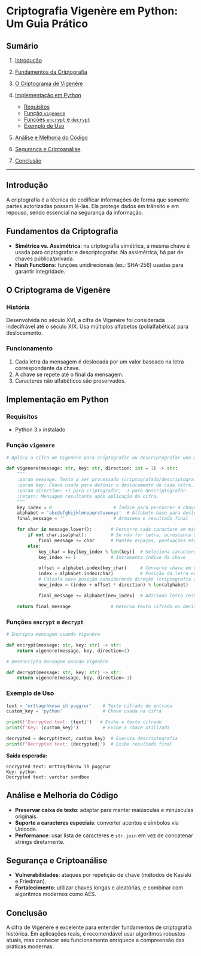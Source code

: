 # Criptografia Vigenère em Python: Um Guia Prático

## Sumário

1. [Introdução](#introdução)
2. [Fundamentos da Criptografia](#fundamentos-da-criptografia)
3. [O Criptograma de Vigenère](#o-criptograma-de-vigenère)
4. [Implementação em Python](#implementação-em-python)

   * [Requisitos](#requisitos)
   * [Função `vigenere`](#função-vigenere)
   * [Funções `encrypt` e `decrypt`](#funções-encrypt-e-decrypt)
   * [Exemplo de Uso](#exemplo-de-uso)
5. [Análise e Melhoria do Código](#análise-e-melhoria-do-código)
6. [Segurança e Criptoanálise](#segurança-e-criptoanálise)
7. [Conclusão](#conclusão)

---

## Introdução

A criptografia é a técnica de codificar informações de forma que somente partes autorizadas possam lê-las. Ela protege dados em trânsito e em repouso, sendo essencial na segurança da informação.

## Fundamentos da Criptografia

* **Simétrica vs. Assimétrica**: na criptografia simétrica, a mesma chave é usada para criptografar e descriptografar. Na assimétrica, há par de chaves pública/privada.
* **Hash Functions**: funções unidirecionais (ex.: SHA-256) usadas para garantir integridade.

## O Criptograma de Vigenère

### História

Desenvolvida no século XVI, a cifra de Vigenère foi considerada indecifrável até o século XIX. Usa múltiplos alfabetos (polialfabética) para deslocamento.

### Funcionamento

1. Cada letra da mensagem é deslocada por um valor baseado na letra correspondente da chave.
2. A chave se repete até o final da mensagem.
3. Caracteres não alfabéticos são preservados.

## Implementação em Python

### Requisitos

* Python 3.x instalado

### Função `vigenere`

```python
# Aplica a cifra de Vigenère para criptografar ou descriptografar uma mensagem

def vigenere(message: str, key: str, direction: int = 1) -> str:
    """
    :param message: Texto a ser processado (criptografado/descriptografado).
    :param key: Chave usada para definir o deslocamento de cada letra.
    :param direction: +1 para criptografar, -1 para descriptografar.
    :return: Mensagem resultante após aplicação da cifra.
    """
    key_index = 0                       # Índice para percorrer a chave ciclicamente
    alphabet = 'abcdefghijklmnopqrstuvwxyz'  # Alfabeto base para deslocamento
    final_message = ''                  # Armazena o resultado final

    for char in message.lower():       # Percorre cada caractere em minúsculas
        if not char.isalpha():         # Se não for letra, acrescenta sem alteração
            final_message += char      # Mantém espaços, pontuações etc.
        else:
            key_char = key[key_index % len(key)]  # Seleciona caractere da chave
            key_index += 1             # Incrementa índice da chave

            offset = alphabet.index(key_char)     # Converte chave em deslocamento numérico
            index = alphabet.index(char)          # Posição da letra original
            # Calcula nova posição considerando direção (criptografia ou descriptografia)
            new_index = (index + offset * direction) % len(alphabet)

            final_message += alphabet[new_index]  # Adiciona letra resultante

    return final_message               # Retorna texto cifrado ou decifrado
```

### Funções `encrypt` e `decrypt`

```python
# Encripta mensagem usando Vigenère

def encrypt(message: str, key: str) -> str:
    return vigenere(message, key, direction=1)

# Desencripta mensagem usando Vigenère

def decrypt(message: str, key: str) -> str:
    return vigenere(message, key, direction=-1)
```

### Exemplo de Uso

```python
text = 'mrttaqrhknsw ih puggrur'    # Texto cifrado de entrada
custom_key = 'python'               # Chave usada na cifra

print(f'Encrypted text: {text}')   # Exibe o texto cifrado
print(f'Key: {custom_key}')         # Exibe a chave utilizada

decrypted = decrypt(text, custom_key)  # Executa descriptografia
print(f'Decrypted text: {decrypted}')  # Exibe resultado final
```

**Saída esperada:**

```
Encrypted text: mrttaqrhknsw ih puggrur
Key: python
Decrypted text: varchar sandbox
```

## Análise e Melhoria do Código

* **Preservar caixa de texto**: adaptar para manter maiúsculas e minúsculas originais.
* **Suporte a caracteres especiais**: converter acentos e símbolos via Unicode.
* **Performance**: usar lista de caracteres e `str.join` em vez de concatenar strings diretamente.

## Segurança e Criptoanálise

* **Vulnerabilidades**: ataques por repetição de chave (métodos de Kasiski e Friedman).
* **Fortalecimento**: utilizar chaves longas e aleatórias, e combinar com algoritmos modernos como AES.

## Conclusão

A cifra de Vigenère é excelente para entender fundamentos de criptografia histórica. Em aplicações reais, é recomendável usar algoritmos robustos atuais, mas conhecer seu funcionamento enriquece a compreensão das práticas modernas.
